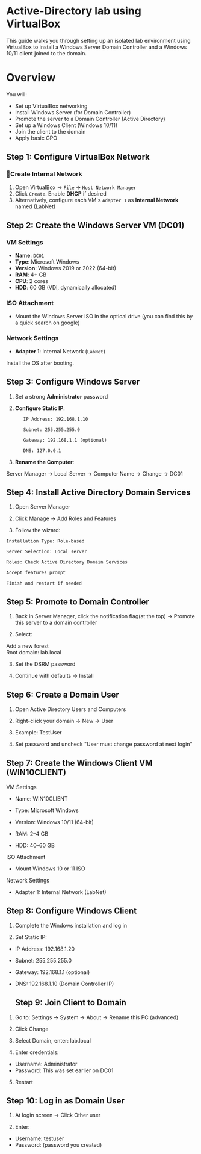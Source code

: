 # Active-Directory lab using VirtualBox
This guide walks you through setting up an isolated lab environment using VirtualBox to install a Windows Server Domain Controller and a Windows 10/11 client joined to the domain.


# Overview
You will:

- Set up VirtualBox networking
- Install Windows Server (for Domain Controller)
- Promote the server to a Domain Controller (Active Directory)
- Set up a Windows Client (Windows 10/11)
- Join the client to the domain
- Apply basic GPO


##  Step 1: Configure VirtualBox Network

### 🧰Create Internal Network

1. Open VirtualBox → `File` → `Host Network Manager`
2. Click `Create`. Enable **DHCP** if desired
3. Alternatively, configure each VM's `Adapter 1` as **Internal Network** named (LabNet)


## Step 2: Create the Windows Server VM (DC01)

### VM Settings

- **Name**: `DC01`
- **Type**: Microsoft Windows
- **Version**: Windows 2019 or 2022 (64-bit)
- **RAM**: 4+ GB  
- **CPU**: 2 cores  
- **HDD**: 60 GB (VDI, dynamically allocated)

### ISO Attachment

- Mount the Windows Server ISO in the optical drive (you can find this by a quick search on google)

### Network Settings

- **Adapter 1**: Internal Network (`LabNet`)

Install the OS after booting.


## Step 3: Configure Windows Server

1. Set a strong **Administrator** password
2. **Configure Static IP**:

          IP Address: 192.168.1.10
          
          Subnet: 255.255.255.0
          
          Gateway: 192.168.1.1 (optional)
          
          DNS: 127.0.0.1

3. **Rename the Computer**:

Server Manager → Local Server → Computer Name → Change → DC01


## Step 4: Install Active Directory Domain Services
  1. Open Server Manager

  2. Click Manage → Add Roles and Features

  3. Follow the wizard:

    Installation Type: Role-based

    Server Selection: Local server

    Roles: Check Active Directory Domain Services

    Accept features prompt

    Finish and restart if needed



## Step 5: Promote to Domain Controller
1. Back in Server Manager, click the notification flag(at the top) → Promote this server to a domain controller

2. Select:
 
  Add a new forest  
  Root domain: lab.local

3. Set the DSRM password

4. Continue with defaults → Install

## Step 6: Create a Domain User

1. Open Active Directory Users and Computers

2. Right-click your domain → New → User

3. Example: TestUser

4. Set password and uncheck "User must change password at next login"

## Step 7: Create the Windows Client VM (WIN10CLIENT)
VM Settings
- Name: WIN10CLIENT

- Type: Microsoft Windows

- Version: Windows 10/11 (64-bit)

- RAM: 2–4 GB

- HDD: 40–60 GB

ISO Attachment
- Mount Windows 10 or 11 ISO

Network Settings
- Adapter 1: Internal Network (LabNet)


## Step 8: Configure Windows Client
1. Complete the Windows installation and log in

2. Set Static IP:
- IP Address: 192.168.1.20  
- Subnet: 255.255.255.0  
- Gateway: 192.168.1.1 (optional)  
- DNS: 192.168.1.10 (Domain Controller IP)

  ## Step 9: Join Client to Domain
1. Go to:
   Settings → System → About → Rename this PC (advanced)

2. Click Change

3. Select Domain, enter: lab.local

4. Enter credentials:

  - Username: Administrator  
  - Password: This was set earlier on DC01
5. Restart

## Step 10: Log in as Domain User

1. At login screen → Click Other user

2. Enter:
  - Username: testuser
  - Password: (password you created)
